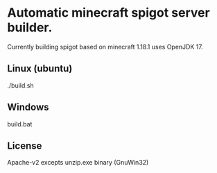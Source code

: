 # Automatic minecraft spigot server builder.

Currently building spigot based on minecraft 1.18.1 uses OpenJDK 17.

## Linux (ubuntu)

./build.sh

## Windows

build.bat

## License

Apache-v2 excepts unzip.exe binary (GnuWin32)
